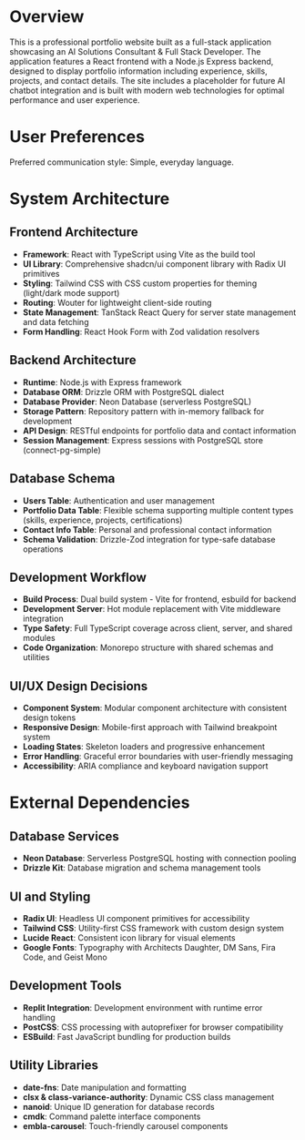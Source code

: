 # Overview

This is a professional portfolio website built as a full-stack application showcasing an AI Solutions Consultant & Full Stack Developer. The application features a React frontend with a Node.js Express backend, designed to display portfolio information including experience, skills, projects, and contact details. The site includes a placeholder for future AI chatbot integration and is built with modern web technologies for optimal performance and user experience.

# User Preferences

Preferred communication style: Simple, everyday language.

# System Architecture

## Frontend Architecture
- **Framework**: React with TypeScript using Vite as the build tool
- **UI Library**: Comprehensive shadcn/ui component library with Radix UI primitives
- **Styling**: Tailwind CSS with CSS custom properties for theming (light/dark mode support)
- **Routing**: Wouter for lightweight client-side routing
- **State Management**: TanStack React Query for server state management and data fetching
- **Form Handling**: React Hook Form with Zod validation resolvers

## Backend Architecture
- **Runtime**: Node.js with Express framework
- **Database ORM**: Drizzle ORM with PostgreSQL dialect
- **Database Provider**: Neon Database (serverless PostgreSQL)
- **Storage Pattern**: Repository pattern with in-memory fallback for development
- **API Design**: RESTful endpoints for portfolio data and contact information
- **Session Management**: Express sessions with PostgreSQL store (connect-pg-simple)

## Database Schema
- **Users Table**: Authentication and user management
- **Portfolio Data Table**: Flexible schema supporting multiple content types (skills, experience, projects, certifications)
- **Contact Info Table**: Personal and professional contact information
- **Schema Validation**: Drizzle-Zod integration for type-safe database operations

## Development Workflow
- **Build Process**: Dual build system - Vite for frontend, esbuild for backend
- **Development Server**: Hot module replacement with Vite middleware integration
- **Type Safety**: Full TypeScript coverage across client, server, and shared modules
- **Code Organization**: Monorepo structure with shared schemas and utilities

## UI/UX Design Decisions
- **Component System**: Modular component architecture with consistent design tokens
- **Responsive Design**: Mobile-first approach with Tailwind breakpoint system
- **Loading States**: Skeleton loaders and progressive enhancement
- **Error Handling**: Graceful error boundaries with user-friendly messaging
- **Accessibility**: ARIA compliance and keyboard navigation support

# External Dependencies

## Database Services
- **Neon Database**: Serverless PostgreSQL hosting with connection pooling
- **Drizzle Kit**: Database migration and schema management tools

## UI and Styling
- **Radix UI**: Headless UI component primitives for accessibility
- **Tailwind CSS**: Utility-first CSS framework with custom design system
- **Lucide React**: Consistent icon library for visual elements
- **Google Fonts**: Typography with Architects Daughter, DM Sans, Fira Code, and Geist Mono

## Development Tools
- **Replit Integration**: Development environment with runtime error handling
- **PostCSS**: CSS processing with autoprefixer for browser compatibility
- **ESBuild**: Fast JavaScript bundling for production builds

## Utility Libraries
- **date-fns**: Date manipulation and formatting
- **clsx & class-variance-authority**: Dynamic CSS class management
- **nanoid**: Unique ID generation for database records
- **cmdk**: Command palette interface components
- **embla-carousel**: Touch-friendly carousel components